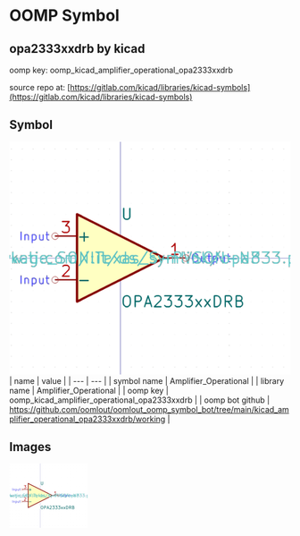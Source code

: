 # OOMP Symbol  
## opa2333xxdrb  by kicad  
  
oomp key: oomp_kicad_amplifier_operational_opa2333xxdrb  
  
source repo at: [https://gitlab.com/kicad/libraries/kicad-symbols](https://gitlab.com/kicad/libraries/kicad-symbols)  
## Symbol  
  
[![working.png](working_600.png)](working.png)  
| name | value | 
| --- | --- | 
| symbol name | Amplifier_Operational | 
| library name | Amplifier_Operational | 
| oomp key | oomp_kicad_amplifier_operational_opa2333xxdrb | 
| oomp bot github | https://github.com/oomlout/oomlout_oomp_symbol_bot/tree/main/kicad_amplifier_operational_opa2333xxdrb/working | 
## Images  
  
[![working.png](working_140.png)](working.png)  
